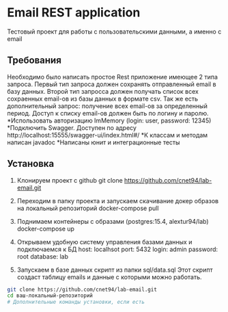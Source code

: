 # Email REST application

Тестовый проект для работы с пользовательскими данными, а именно с email

## Требования

Необходимо было написать простое Rest приложение имеющее 2 типа запроса.
Первый тип запроса должен сохранять отправленный email в базу данных.
Второй тип запросса должен получать список всех сохраенных email-ов из базы данных в формате csv.
Так же есть дополнительный запрос: получение всех email-ов за определенный период.
Доступ к списку email-ов должен быть по логину и паролю.
*Использовать авторизацию ImMemory (login: user, password: 12345)
*Подключить Swagger. Доступен по адресу http://localhost:15555/swagger-ui/index.html#/
*К классам и методам написан javadoc
*Написаны юнит и интеграционные тесты


## Установка

1. Клонируем проект с github
git clone https://github.com/cnet94/lab-email.git

2. Переходим в папку проекта и запускаем скачивание докер образов на локальный репозиторий
docker-compose pull

3. Поднимаем контейнеры с образами (postgres:15.4, alextur94/lab)
docker-compose up

4. Открываем удобную систему управления базами данных и подключаемся к БД
host: localhsot
port: 5432
login: admin
password: root
database: lab

5. Запускаем в базе данных скрипт из папки sql/data.sql
Этот скрипт создаст таблицу emails и данные с которыми можно работать.

```bash
git clone https://github.com/cnet94/lab-email.git
cd ваш-локальный-репозиторий
# Дополнительные команды установки, если есть

